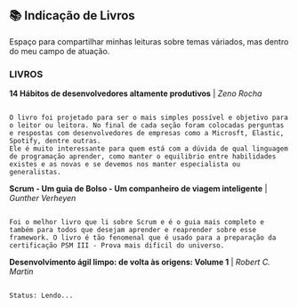 ## 📚 Indicação de Livros <a name="Livros"></a>

Espaço para compartilhar minhas leituras sobre temas váriados, mas dentro do meu campo de atuação.


### LIVROS ###

**14 Hábitos de desenvolvedores altamente produtivos** | *Zeno Rocha*
```

O livro foi projetado para ser o mais simples possível e objetivo para o leitor ou leitora. No final de cada seção foram colocadas perguntas e respostas com desenvolvedores de empresas como a Microsft, Elastic, Spotify, dentre outras. 
Ele é muito interessante para quem está com a dúvida de qual linguagem de programação aprender, como manter o equilibrio entre habilidades existes e as novas e se devemos nos manter especialista ou generalistas.

```

**Scrum - Um guia de Bolso - Um companheiro de viagem inteligente** | *Gunther Verheyen*
```

Foi o melhor livro que li sobre Scrum e é o guia mais completo e também para todos que desejam aprender e reaprender sobre esse framework. O livro é tão fenomenal que é usado para a preparação da certificação PSM III - Prova mais difícil do universo.

```

**Desenvolvimento ágil limpo: de volta às origens: Volume 1** | *Robert C. Martin*
```

Status: Lendo...

```

